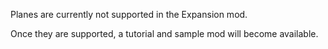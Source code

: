 Planes are currently not supported in the Expansion mod.

Once they are supported, a tutorial and sample mod will become available.